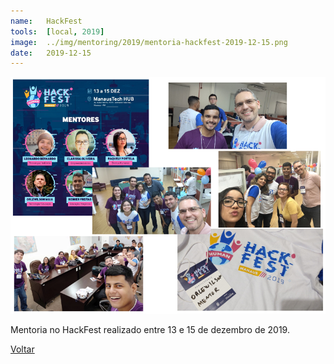 ```yaml
---
name:  	HackFest
tools: 	[local, 2019]
image: 	../img/mentoring/2019/mentoria-hackfest-2019-12-15.png
date:   2019-12-15
---
```


![](../img/mentoring/2019/mentoria-hackfest-2019-12-15.png)

Mentoria no HackFest realizado entre 13 e 15 de dezembro de 2019.

<p class="text-center">
	<a class="btn btn-outline-primary mt-1" href="{{ site.baseurl }}/mentoring/">Voltar</a>
</p>